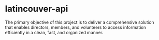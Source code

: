 # latincouver-api
The primary objective of this project is to deliver a comprehensive solution that enables directors, members, and volunteers to access information efficiently in a clean, fast, and organized manner.
